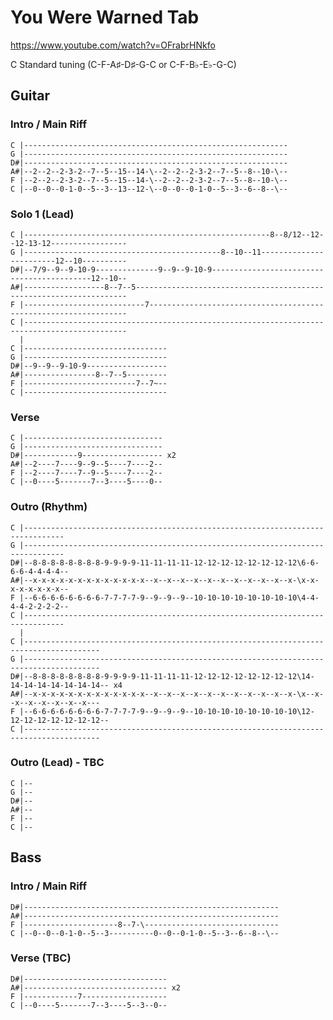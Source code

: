 
# You Were Warned Tab

<https://www.youtube.com/watch?v=OFrabrHNkfo>

C Standard tuning (C-F-A♯-D♯-G-C or C-F-B♭-E♭-G-C)

## Guitar
  
### Intro / Main Riff

    C |-----------------------------------------------------------
    G |-----------------------------------------------------------
    D#|-----------------------------------------------------------
    A#|--2--2--2-3-2--7--5--15--14-\--2--2--2-3-2--7--5--8--10-\--
    F |--2--2--2-3-2--7--5--15--14-\--2--2--2-3-2--7--5--8--10-\--
    C |--0--0--0-1-0--5--3--13--12-\--0--0--0-1-0--5--3--6--8--\--

### Solo 1 (Lead)

    C |-------------------------------------------------------8--8/12--12--12-13-12-----------------
    G |--------------------------------------------8--10--11------------------------12--10----------
    D#|--7/9--9--9-10-9--------------9--9--9-10-9-------------------------------------------12--10--
    A#|------------------8--7--5--------------------------------------------------------------------
    F |---------------------------7-----------------------------------------------------------------
    C |---------------------------------------------------------------------------------------------
      |
    C |--------------------------------
    G |--------------------------------
    D#|--9--9--9-10-9------------------
    A#|----------------8--7--5---------
    F |-------------------------7--7~--
    C |--------------------------------

### Verse

    C |-------------------------------
    G |-------------------------------
    D#|------------9------------------ x2
    A#|--2----7----9--9--5----7----2--
    F |--2----7----7--9--5----7----2--
    C |--0----5-------7--3----5----0--

### Outro (Rhythm)

    C |-------------------------------------------------------------------------------
    G |-------------------------------------------------------------------------------
    D#|--8-8-8-8-8-8-8-8-9-9-9-9-11-11-11-11-12-12-12-12-12-12-12-12\6-6-6-6-4-4-4-4--
    A#|--x-x-x-x-x-x-x-x-x-x-x-x-x--x--x--x--x--x--x--x--x--x--x--x-\x-x-x-x-x-x-x-x--
    F |--6-6-6-6-6-6-6-6-7-7-7-7-9--9--9--9--10-10-10-10-10-10-10-10\4-4-4-4-2-2-2-2--
    C |-------------------------------------------------------------------------------
      |
    C |---------------------------------------------------------------------------------------
    G |---------------------------------------------------------------------------------------
    D#|--8-8-8-8-8-8-8-8-9-9-9-9-11-11-11-11-12-12-12-12-12-12-12-12\14-14-14-14-14-14-14-14-- x4
    A#|--x-x-x-x-x-x-x-x-x-x-x-x-x--x--x--x--x--x--x--x--x--x--x--x-\x--x--x--x--x--x--x--x---
    F |--6-6-6-6-6-6-6-6-7-7-7-7-9--9--9--9--10-10-10-10-10-10-10-10\12-12-12-12-12-12-12-12--
    C |---------------------------------------------------------------------------------------

### Outro (Lead) - TBC

    C |--
    G |--
    D#|--
    A#|--
    F |--
    C |--

## Bass

### Intro / Main Riff

    D#|---------------------------------------------------------
    A#|---------------------------------------------------------
    F |---------------------8--7-\------------------------------
    C |--0--0--0-1-0--5--3----------0--0--0-1-0--5--3--6--8--\--

### Verse (TBC)

    D#|--------------------------------
    A#|-------------------------------- x2
    F |------------7-------------------
    C |--0----5-------7--3----5--3--0--
